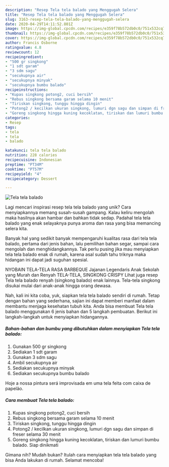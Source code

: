 ```yaml
---
description: "Resep Tela tela balado yang Menggugah Selera"
title: "Resep Tela tela balado yang Menggugah Selera"
slug: 3163-resep-tela-tela-balado-yang-menggugah-selera
date: 2020-04-29T14:11:52.801Z
image: https://img-global.cpcdn.com/recipes/e359f78b572db0c0/751x532cq70/tela-tela-balado-foto-resep-utama.jpg
thumbnail: https://img-global.cpcdn.com/recipes/e359f78b572db0c0/751x532cq70/tela-tela-balado-foto-resep-utama.jpg
cover: https://img-global.cpcdn.com/recipes/e359f78b572db0c0/751x532cq70/tela-tela-balado-foto-resep-utama.jpg
author: Francis Osborne
ratingvalue: 4.8
reviewcount: 12
recipeingredient:
- "500 gr singkong"
- "1 sdt garam"
- "3 sdm sagu"
- "secukupnya air"
- "secukupnya minyak"
- "secukupnya bumbu balado"
recipeinstructions:
- "Kupas singkong potong2, cuci bersih"
- "Rebus singkong bersama garam selama 10 menit"
- "Tiriskan singkong, tunggu hingga dingin"
- "Potong2 / kecilkan ukuran singkong, lumuri dgn sagu dan simpan di freser selama 30 menit"
- "Goreng singkong hingga kuning kecoklatan, tiriskan dan lumuri bumbu balado. Siap dinikmati"
categories:
- Resep
tags:
- tela
- tela
- balado

katakunci: tela tela balado 
nutrition: 228 calories
recipecuisine: Indonesian
preptime: "PT34M"
cooktime: "PT57M"
recipeyield: "4"
recipecategory: Dessert

---
```



![Tela tela balado](https://img-global.cpcdn.com/recipes/e359f78b572db0c0/751x532cq70/tela-tela-balado-foto-resep-utama.jpg)

Lagi mencari inspirasi resep tela tela balado yang unik? Cara menyiapkannya memang susah-susah gampang. Kalau keliru mengolah maka hasilnya akan hambar dan bahkan tidak sedap. Padahal tela tela balado yang enak selayaknya punya aroma dan rasa yang bisa memancing selera kita.

Banyak hal yang sedikit banyak mempengaruhi kualitas rasa dari tela tela balado, pertama dari jenis bahan, lalu pemilihan bahan segar, sampai cara mengolah dan menghidangkannya. Tak perlu pusing jika mau menyiapkan tela tela balado enak di rumah, karena asal sudah tahu triknya maka hidangan ini dapat jadi suguhan spesial.

NYOBAIN TELA-TELA RASA BARBEQUE Jajanan Legendaris Anak Sekolah yang Murah dan Renyah TELA-TELA, SINGKONG CRISPY Lihat juga resep Tela tela balado renyah (singkong balado) enak lainnya. Tela-tela singkong disukai mulai dari anak-anak hingga orang dewasa.


Nah, kali ini kita coba, yuk, siapkan tela tela balado sendiri di rumah. Tetap dengan bahan yang sederhana, sajian ini dapat memberi manfaat dalam membantu menjaga kesehatan tubuh kita. Anda bisa membuat Tela tela balado menggunakan 6 jenis bahan dan 5 langkah pembuatan. Berikut ini langkah-langkah untuk menyiapkan hidangannya.

<!--inarticleads1-->

##### Bahan-bahan dan bumbu yang dibutuhkan dalam menyiapkan Tela tela balado:

1. Gunakan 500 gr singkong
1. Sediakan 1 sdt garam
1. Gunakan 3 sdm sagu
1. Ambil secukupnya air
1. Sediakan secukupnya minyak
1. Sediakan secukupnya bumbu balado


Hoje a nossa pintura será improvisada em uma tela feita com caixa de papelão. 

<!--inarticleads2-->

##### Cara membuat Tela tela balado:

1. Kupas singkong potong2, cuci bersih
1. Rebus singkong bersama garam selama 10 menit
1. Tiriskan singkong, tunggu hingga dingin
1. Potong2 / kecilkan ukuran singkong, lumuri dgn sagu dan simpan di freser selama 30 menit
1. Goreng singkong hingga kuning kecoklatan, tiriskan dan lumuri bumbu balado. Siap dinikmati




Gimana nih? Mudah bukan? Itulah cara menyiapkan tela tela balado yang bisa Anda lakukan di rumah. Selamat mencoba!
